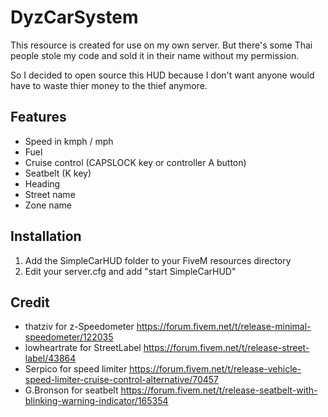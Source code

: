 # DyzCarSystem

This resource is created for use on my own server. But there's some Thai people stole my code and sold it in their name without my permission.

So I decided to open source this HUD because I don't want anyone would have to waste thier money to the thief anymore.

## Features
* Speed in kmph / mph
* Fuel
* Cruise control (CAPSLOCK key or controller A button)
* Seatbelt (K key)
* Heading
* Street name
* Zone name

## Installation

1. Add the SimpleCarHUD folder to your FiveM resources directory
2. Edit your server.cfg and add "start SimpleCarHUD"

## Credit

* thatziv for z-Speedometer https://forum.fivem.net/t/release-minimal-speedometer/122035
* lowheartrate for StreetLabel https://forum.fivem.net/t/release-street-label/43864
* Serpico for speed limiter https://forum.fivem.net/t/release-vehicle-speed-limiter-cruise-control-alternative/70457
* G.Bronson for seatbelt https://forum.fivem.net/t/release-seatbelt-with-blinking-warning-indicator/165354

